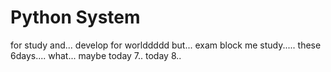 # Python System

for study
and...
develop for
worlddddd
but...
exam block me study.....
these 6days.... what...
maybe today 7..
today 8..
